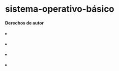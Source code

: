 # sistema-operativo-básico
<h4>Derechos de autor</h4>
<li></li>
<br>
<li></li>
<br>
<li></li>
<br>
<li></li>
